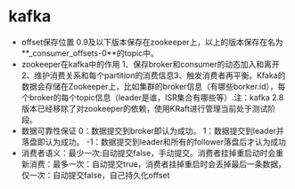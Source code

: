 # kafka
*  offset保存位置  0.9及以下版本保存在zookeeper上，以上的版本保存在名为**_consumer_offsets-0**的topic中。
*  zookeeper在kafka中的作用  1、保存broker和consumer的动态加入和离开2、维护消费关系和每个partition的消费信息3、触发消费者再平衡。Kfaka的数据会存储在Zookeeper上，比如集群的broker信息（有哪些borker.id），每个broker的每个topic信息（leader是谁，ISR集合有哪些等）.注：kafka 2.8 版本已经移除了对zookeeper的依赖，使用KRaft进行管理当前处于测试阶段。
*  数据可靠性保证 0：数据提交到broker即认为成功。 1：数据提交到leader并落盘即认为成功。 -1：数据提交到leader和所有的follower落盘后才认为成功
* 消费者语义：最少一次:自动提交false，手动提交。消费者挂掉重启动时会重新消费：最多一次：自动提交true，消费者挂掉重启时会丢掉最后一条数据，
仅一次：自动提交false，自己持久化offset